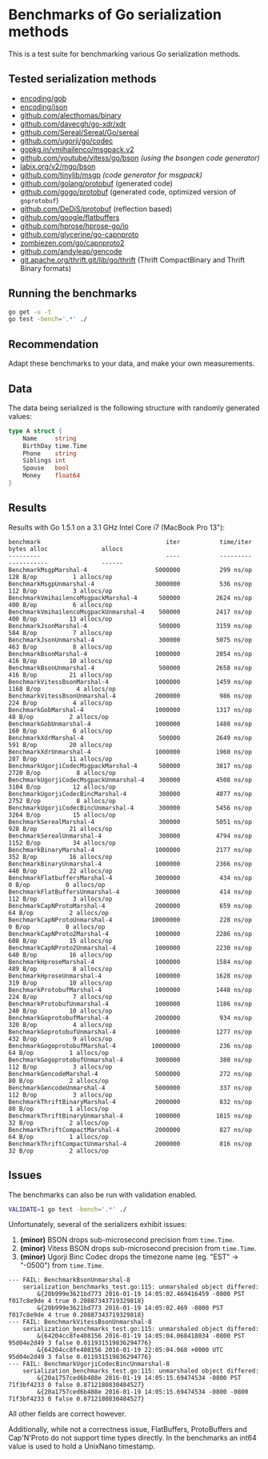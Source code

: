 # Benchmarks of Go serialization methods

This is a test suite for benchmarking various Go serialization methods.

## Tested serialization methods

- [encoding/gob](http://golang.org/pkg/encoding/gob/)
- [encoding/json](http://golang.org/pkg/encoding/json/)
- [github.com/alecthomas/binary](https://github.com/alecthomas/binary)
- [github.com/davecgh/go-xdr/xdr](https://github.com/davecgh/go-xdr)
- [github.com/Sereal/Sereal/Go/sereal](https://github.com/Sereal/Sereal)
- [github.com/ugorji/go/codec](https://github.com/ugorji/go/tree/master/codec)
- [gopkg.in/vmihailenco/msgpack.v2](https://github.com/vmihailenco/msgpack)
- [github.com/youtube/vitess/go/bson](https://github.com/youtube/vitess/tree/master/go/bson) *(using the bsongen code generator)*
- [labix.org/v2/mgo/bson](https://labix.org/v2/mgo/bson)
- [github.com/tinylib/msgp](https://github.com/tinylib/msgp) *(code generator for msgpack)*
- [github.com/golang/protobuf](https://github.com/golang/protobuf) (generated code)
- [github.com/gogo/protobuf](https://gogo.github.io/) (generated code, optimized version of `goprotobuf`)
- [github.com/DeDiS/protobuf](https://github.com/DeDiS/protobuf) (reflection based)
- [github.com/google/flatbuffers](https://github.com/google/flatbuffers)
- [github.com/hprose/hprose-go/io](https://github.com/hprose/hprose-go)
- [github.com/glycerine/go-capnproto](https://github.com/glycerine/go-capnproto)
- [zombiezen.com/go/capnproto2](https://godoc.org/zombiezen.com/go/capnproto2)
- [github.com/andyleap/gencode](https://github.com/andyleap/gencode)
- [git.apache.org/thrift.git/lib/go/thrift](https://thrift.apache.org/lib/go) (Thrift CompactBinary and Thrift Binary formats)

## Running the benchmarks

```bash
go get -u -t
go test -bench='.*' ./
```

## Recommendation

Adapt these benchmarks to your data, and make your own measurements.

## Data

The data being serialized is the following structure with randomly generated values:

```go
type A struct {
    Name     string
    BirthDay time.Time
    Phone    string
    Siblings int
    Spouse   bool
    Money    float64
}
```


## Results

Results with Go 1.5.1 on a 3.1 GHz Intel Core i7 (MacBook Pro 13"):

```
benchmark                                   iter           time/iter      bytes alloc               allocs
---------                                   ----           ---------      -----------               ------
BenchmarkMsgpMarshal-4                	 5000000	       299 ns/op	     128 B/op	       1 allocs/op
BenchmarkMsgpUnmarshal-4              	 3000000	       536 ns/op	     112 B/op	       3 allocs/op
BenchmarkVmihailencoMsgpackMarshal-4  	  500000	      2624 ns/op	     400 B/op	       6 allocs/op
BenchmarkVmihailencoMsgpackUnmarshal-4	  500000	      2417 ns/op	     400 B/op	      13 allocs/op
BenchmarkJsonMarshal-4                	  500000	      3159 ns/op	     584 B/op	       7 allocs/op
BenchmarkJsonUnmarshal-4              	  300000	      5075 ns/op	     463 B/op	       8 allocs/op
BenchmarkBsonMarshal-4                	 1000000	      2054 ns/op	     416 B/op	      10 allocs/op
BenchmarkBsonUnmarshal-4              	  500000	      2658 ns/op	     416 B/op	      21 allocs/op
BenchmarkVitessBsonMarshal-4          	 1000000	      1459 ns/op	    1168 B/op	       4 allocs/op
BenchmarkVitessBsonUnmarshal-4        	 2000000	       986 ns/op	     224 B/op	       4 allocs/op
BenchmarkGobMarshal-4                 	 1000000	      1317 ns/op	      48 B/op	       2 allocs/op
BenchmarkGobUnmarshal-4               	 1000000	      1488 ns/op	     160 B/op	       6 allocs/op
BenchmarkXdrMarshal-4                 	  500000	      2649 ns/op	     591 B/op	      20 allocs/op
BenchmarkXdrUnmarshal-4               	 1000000	      1960 ns/op	     287 B/op	      11 allocs/op
BenchmarkUgorjiCodecMsgpackMarshal-4  	  500000	      3817 ns/op	    2720 B/op	       8 allocs/op
BenchmarkUgorjiCodecMsgpackUnmarshal-4	  300000	      4508 ns/op	    3104 B/op	      12 allocs/op
BenchmarkUgorjiCodecBincMarshal-4     	  300000	      4077 ns/op	    2752 B/op	       8 allocs/op
BenchmarkUgorjiCodecBincUnmarshal-4   	  300000	      5456 ns/op	    3264 B/op	      15 allocs/op
BenchmarkSerealMarshal-4              	  300000	      5051 ns/op	     928 B/op	      21 allocs/op
BenchmarkSerealUnmarshal-4            	  300000	      4794 ns/op	    1152 B/op	      34 allocs/op
BenchmarkBinaryMarshal-4              	 1000000	      2177 ns/op	     352 B/op	      16 allocs/op
BenchmarkBinaryUnmarshal-4            	 1000000	      2366 ns/op	     448 B/op	      22 allocs/op
BenchmarkFlatbuffersMarshal-4         	 3000000	       434 ns/op	       0 B/op	       0 allocs/op
BenchmarkFlatBuffersUnmarshal-4       	 3000000	       414 ns/op	     112 B/op	       3 allocs/op
BenchmarkCapNProtoMarshal-4           	 2000000	       659 ns/op	      64 B/op	       2 allocs/op
BenchmarkCapNProtoUnmarshal-4         	10000000	       228 ns/op	       0 B/op	       0 allocs/op
BenchmarkCapNProto2Marshal-4          	 1000000	      2286 ns/op	     608 B/op	      15 allocs/op
BenchmarkCapNProto2Unmarshal-4        	 1000000	      2230 ns/op	     640 B/op	      16 allocs/op
BenchmarkHproseMarshal-4              	 1000000	      1584 ns/op	     489 B/op	       8 allocs/op
BenchmarkHproseUnmarshal-4            	 1000000	      1628 ns/op	     319 B/op	      10 allocs/op
BenchmarkProtobufMarshal-4            	 1000000	      1448 ns/op	     224 B/op	       7 allocs/op
BenchmarkProtobufUnmarshal-4          	 1000000	      1186 ns/op	     240 B/op	      10 allocs/op
BenchmarkGoprotobufMarshal-4          	 2000000	       934 ns/op	     320 B/op	       4 allocs/op
BenchmarkGoprotobufUnmarshal-4        	 1000000	      1277 ns/op	     432 B/op	       9 allocs/op
BenchmarkGogoprotobufMarshal-4        	10000000	       236 ns/op	      64 B/op	       1 allocs/op
BenchmarkGogoprotobufUnmarshal-4      	 3000000	       380 ns/op	     112 B/op	       3 allocs/op
BenchmarkGencodeMarshal-4             	 5000000	       272 ns/op	      80 B/op	       2 allocs/op
BenchmarkGencodeUnmarshal-4           	 5000000	       337 ns/op	     112 B/op	       3 allocs/op
BenchmarkThriftBinaryMarshal-4        	 2000000	       832 ns/op	      80 B/op	       1 allocs/op
BenchmarkThriftBinaryUnmarshal-4      	 1000000	      1015 ns/op	      32 B/op	       2 allocs/op
BenchmarkThriftCompactMarshal-4       	 2000000	       827 ns/op	      64 B/op	       1 allocs/op
BenchmarkThriftCompactUnmarshal-4     	 2000000	       816 ns/op	      32 B/op	       2 allocs/op
```

## Issues


The benchmarks can also be run with validation enabled.

```bash
VALIDATE=1 go test -bench='.*' ./
```

Unfortunately, several of the serializers exhibit issues:

1. **(minor)** BSON drops sub-microsecond precision from `time.Time`.
2. **(minor)** Vitess BSON drops sub-microsecond precision from `time.Time`.
3. **(minor)** Ugorji Binc Codec drops the timezone name (eg. "EST" -> "-0500") from `time.Time`.

```
--- FAIL: BenchmarkBsonUnmarshal-8
    serialization_benchmarks_test.go:115: unmarshaled object differed:
        &{20b999e3621bd773 2016-01-19 14:05:02.469416459 -0800 PST f017c8e9de 4 true 0.20887343719329818}
        &{20b999e3621bd773 2016-01-19 14:05:02.469 -0800 PST f017c8e9de 4 true 0.20887343719329818}
--- FAIL: BenchmarkVitessBsonUnmarshal-8
    serialization_benchmarks_test.go:115: unmarshaled object differed:
        &{64204cc8fe408156 2016-01-19 14:05:04.068418034 -0800 PST 95d04e2d49 3 false 0.011931519836294776}
        &{64204cc8fe408156 2016-01-19 22:05:04.068 +0000 UTC 95d04e2d49 3 false 0.011931519836294776}
--- FAIL: BenchmarkUgorjiCodecBincUnmarshal-8
    serialization_benchmarks_test.go:115: unmarshaled object differed:
        &{20a1757ced6b488e 2016-01-19 14:05:15.69474534 -0800 PST 71f3bf4233 0 false 0.8712180830484527}
        &{20a1757ced6b488e 2016-01-19 14:05:15.69474534 -0800 -0800 71f3bf4233 0 false 0.8712180830484527}
```

All other fields are correct however.

Additionally, while not a correctness issue, FlatBuffers, ProtoBuffers and Cap'N'Proto do not
support time types directly. In the benchmarks an int64 value is used to hold a UnixNano timestamp.
